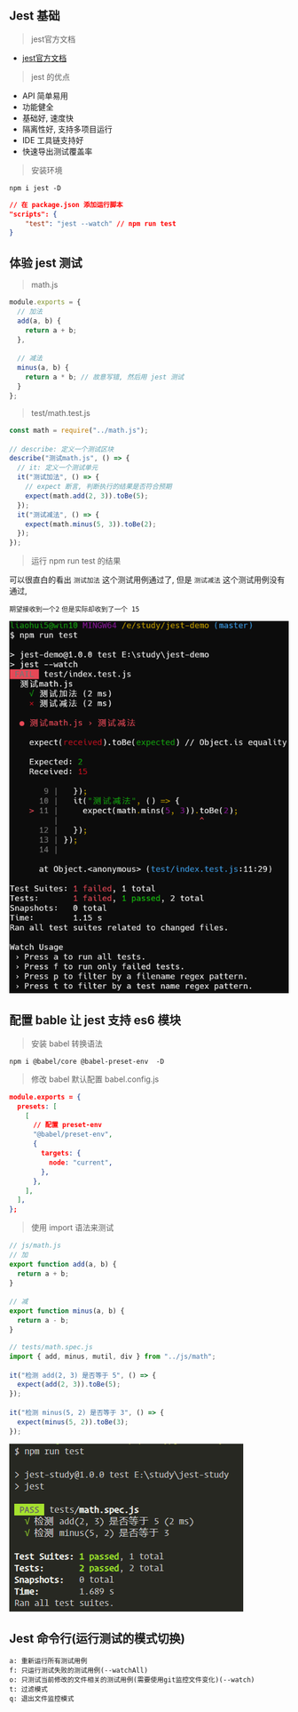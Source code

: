 ## Jest 基础

> jest官方文档

+ [jest官方文档](https://jestjs.io/docs/zh-Hans/getting-started)

> jest 的优点

+ API 简单易用
+ 功能健全
+ 基础好, 速度快
+ 隔离性好, 支持多项目运行
+ IDE 工具链支持好
+ 快速导出测试覆盖率

> 安装环境

```shell
npm i jest -D
```

```json
// 在 package.json 添加运行脚本
"scripts": {
    "test": "jest --watch" // npm run test
}
```

## 体验 jest 测试

> math.js

```js
module.exports = {
  // 加法
  add(a, b) {
    return a + b;
  },

  // 减法
  minus(a, b) {
    return a * b; // 故意写错, 然后用 jest 测试
  }
};
```

> test/math.test.js

```js
const math = require("../math.js");

// describe: 定义一个测试区块
describe("测试math.js", () => {
  // it: 定义一个测试单元
  it("测试加法", () => {
    // expect 断言, 判断执行的结果是否符合预期
    expect(math.add(2, 3)).toBe(5);
  });
  it("测试减法", () => {
    expect(math.minus(5, 3)).toBe(2);
  });
});
```

> 运行 npm run test 的结果

可以很直白的看出 `测试加法` 这个测试用例通过了, 但是 `测试减法` 这个测试用例没有通过,

`期望接收到一个2` `但是实际却收到了一个 15`

![image-20200802134000027](images/image-20200802134000027.png)



## 配置 bable 让 jest 支持 es6 模块

> 安装 babel 转换语法

```shell
npm i @babel/core @babel-preset-env  -D
```

> 修改 babel 默认配置 babel.config.js

```json
module.exports = {
  presets: [
    [
      // 配置 preset-env
      "@babel/preset-env",
      {
        targets: {
          node: "current",
        },
      },
    ],
  ],
};
```

> 使用 import 语法来测试

```js
// js/math.js
// 加
export function add(a, b) {
  return a + b;
}

// 减
export function minus(a, b) {
  return a - b;
}
```

```js
// tests/math.spec.js
import { add, minus, mutil, div } from "../js/math";

it("检测 add(2, 3) 是否等于 5", () => {
  expect(add(2, 3)).toBe(5);
});

it("检测 minus(5, 2) 是否等于 3", () => {
  expect(minus(5, 2)).toBe(3);
});
```

![image-20200811155143842](images/image-20200811155143842.png)

## Jest 命令行(运行测试的模式切换)

```shell
a: 重新运行所有测试用例
f: 只运行测试失败的测试用例(--watchAll)
o: 只测试当前修改的文件相关的测试用例(需要使用git监控文件变化)(--watch)
t: 过滤模式
q: 退出文件监控模式
```























